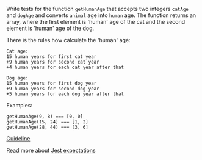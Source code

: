 Write tests for the function `getHumanAge` that accepts two integers `catAge` and `dogAge` and converts `animal` age into `human` age. The function returns an array, where the first element is 'human' age of the cat and the second element is 'human' age of the dog. 

There is the rules how calculate the 'human' age:
```
Cat age:
15 human years for first cat year
+9 human years for second cat year
+4 human years for each cat year after that

Dog age:
15 human years for first dog year
+9 human years for second dog year
+5 human years for each dog year after that
```

Examples:
```
getHumanAge(9, 8) === [0, 0]
getHumanAge(15, 24) === [1, 2]
getHumanAge(28, 44) === [3, 6]
```

[Guideline](https://github.com/mate-academy/js_task-guideline/blob/master/README.md)

Read more about [Jest expectations](https://jestjs.io/uk/docs/expect)
